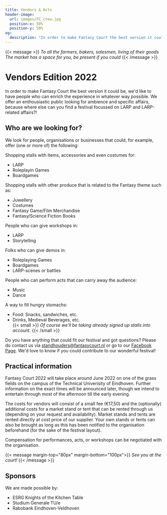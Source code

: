 ```yaml
---
title: Vendors & Acts
header-image:
  url: images/FC_crew.jpg
  position-x: 50%
  position-y: 50%
og:
  description: "In order to make Fantasy Court the best version it could be, we are looking for people who can enrich the experience in their own way. Vendors, acts, workshops, demos, LARP associations, or anything else that fits!"
---
```


{{< message >}}
  _To all the farmers, bakers, salesmen, living of their goods_ \
  _The market has a space for you, be present if you could_
{{< /message >}}

# Vendors Edition 2022
In order to make Fantasy Court the best version it could be, we'd like to have people who can enrich the experience in whatever way possible. We offer an enthousiastic public looking for ambience and specific affairs, because where else can you find a festival focussed on LARP and LARP-related affairs?!

## Who are we looking for?
We look for people, organisations or businesses that could, for example, offer (one or more of) the following:

Shopping stalls with items, accessories and even costumes for:
* LARP
* Roleplayin Games
* Boardgames

Shopping stalls with other produce that is related to the Fantasy theme such as:
* Juwellery
* Costumes
* Fantasy Game/Film Merchandise
* Fantasy/Science Fiction Books

People who can give workshops in:
* LARP
* Storytelling

Folks who can give demos in:
* Roleplaying Games
* Boardgames
* LARP-scenes or battles

People who can perform acts that can carry away the audience:
* Music
* Dance

A way to fill hungry stomachs:
* Food: Snacks, sandwiches, etc.
* Drinks, Medieval Beverages, etc.
\
{{< small >}}
  _Of course we'll be taking already signed up stalls into account._
{{< /small >}}

Do you have anything that could fit our festival and got questions? Please do contact us via [standhouders@fantasycourt.nl](mailto:standhouders@fantasycourt.nl) or go to our [Facebook Page](https://www.facebook.com/FantasyCourt/). We'd love to know if you could contribute to our wonderful festival!

<!---
The subscription for vendors will open soon! Are you already exited to join as a standholder? Sign up via [this](https://goo.gl/forms/iPVDBuA1ef0gqhN63) Goole Form.
-->

## Practical information
Fantasy Court 2022 will take place around June 2022 on one of the grass fields on the campus of the Technical Univerisity of Eindhoven. Further information on the exact times will be announced later, though we intend to entertain through most of the afternoon till the early evening.

The costs for vendors will consist of a small fee (€17,50) and the (optionally) additional costs for a market stand or tent that can be rented through us (depending on your request and availability). Market stands and tents are rented directly at cost price of our supplier. Your own stands or tents can also be brought as long as this has been notified to the organisation beforehand (for the sake of the festival layout).

Compensation for performances, acts, or workshops can be negotiated with the organisation.


{{< message margin-top="80px" margin-bottom="100px">}}
_See you at the court!_
{{< /message >}}

## Sponsors
We are made possible by:
* ESRG Knights of the Kitchen Table
* Studium Generale TU/e
* Rabobank Eindhoven-Veldhoven
